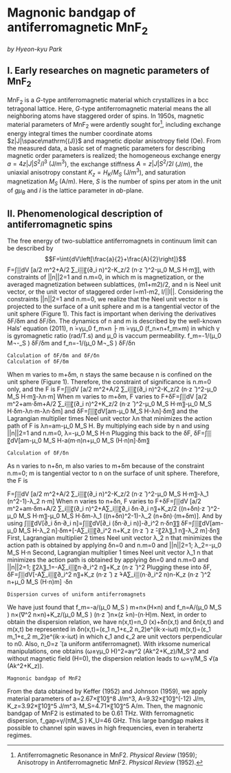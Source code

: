 # Magnonic bandgap of antiferromagnetic MnF<sub>2</sub>

_by Hyeon-kyu Park_

## I. Early researches on magnetic parameters of MnF<sub>2</sub>
MnF<sub>2</sub> is a *G*-type antiferromagnetic material which crystallizes in a bcc tetragonal lattice. Here, *G*-type antiferromagnetic material means the all neighboring atoms have staggered order of spins. In 1950s, magnetic material parameters of MnF<sub>2</sub> were ardently sought for[^1], including exchange energy integral times the number coordinate atoms $z|J|\space\mathrm{(J)}$ and magnetic dipolar anisotropy field $\mathrm{(Oe)}$. From the measured data, a basic set of magnetic parameters for describing magnetic order parameters is realized; the homogeneous exchange energy $a = 4z|J|S^2/l^3$ $\mathrm{(J/m^3)}$, the exchange stiffness $A = z|J|S^2/2l$ $(J/m)$, the uniaxial anisotropy constant $K_z = H_K/M_S$ $\mathrm{(J/m^3)}$, and saturation magnetization $M_S$ $\mathrm{(A/m)}$. Here, $S$ is the number of spins per atom in the unit of $g\mu_B$ and $l$ is the lattice parameter in $ab$-plane.

## II. Phenomenological description of antiferromagnetic spins
The free energy of two-sublattice antiferromagnets in continuum limit can be described by 
$$F=\int{dV\left[\frac{a}{2}+\frac{A}{2}\right]}$$
F=∫▒dV [a/2 m^2+A/2 ∑_i▒〖(∂_i n)^2-K_z/2 (n⋅z ̂ )^2-μ_0 M_S H⋅m〗],
with constraints of ||n||2=1 and n.m=0, in which m is magnetization, or the averaged magnetization between sublattices, (m1+m2)/2, and n is Neel unit vector, or the unit vector of staggered order l=m1-m2, l/||l||.
Considering the constraints ||n||2=1 and n.m=0, we realize that the Neel unit vector n is projected to the surface of a unit sphere and m is a tangential vector of the unit sphere (Figure 1). This fact is important when deriving the derivatives δF/δm and δF/δn.
The dynamics of n and m is described by the well-known Hals’ equation (2011),
n ̇=γμ_0 f_m×n
├ m ̇=γμ_0 (f_n×n+f_m×m)
in which γ is gyromagnetic ratio (rad/T.s) and μ_0 is vaccum permeability. f_m=-1/(μ_0 M¬-_S )  δF/δm  and f_n=-1/(μ_0 M¬_S )  δF/δn

	Calculation of δF/δm and δF/δn
	Calculation of δF/δm
When m varies to m+δm, n stays the same because n is confined on the unit sphere (Figure 1). Therefore, the constraint of significance is n.m=0 only, and the F is
F=∫▒dV [a/2 m^2+A/2 ∑_i▒〖(∂_i n)^2-K_z/2 (n⋅z ̂ )^2-μ_0 M_S H⋅m〗-λn⋅m]
When m varies to m+δm, F varies to
F+δF=∫▒dV [a/2 m^2+am⋅δm+A/2 ∑_i▒〖(∂_i n)^2+K_z/2 (n⋅z ̂ )^2-μ_0 M_S H⋅m〗-μ_0 M_S H⋅δm-λn⋅m-λn⋅δm]
and 
δF=∫▒〖dV[am-μ_0 M_S H-λn]⋅δm〗
and the Lagrangian multiplier times Neel unit vector λn that minimizes the action path of F is λn=am-μ_0 M_S H. By multiplying each side by n and using ||n||2=1 and n.m=0, 
λ=-μ_0 M_S H⋅n
Plugging this back to the δF,
δF=∫▒〖dV[am-μ_0 M_S H-a(m⋅n)n+μ_0 M_S (H⋅n)n]⋅δm〗

	Calculation of δF/δn
 As n varies to n+δn, m also varies to m+δm because of the constraint n.m=0; m is tangential vector to n on the surface of unit sphere. Therefore, the F is
 
F=∫▒dV [a/2 m^2+A/2 ∑_i▒〖(∂_i n)^2-K_z/2 (n⋅z ̂ )^2-μ_0 M_S H⋅m〗-λ_1 (n^2-1)-λ_2 n⋅m]
When n varies to n+δn, F varies to
F+δF=∫▒dV [a/2 m^2+am⋅δm+A/2 ∑_i▒〖(∂_i n)^2+A∑_i▒〖∂_i δn⋅∂_i n〗+K_z/2 ((n+δn)⋅z ̂ )^2-μ_0 M_S H⋅m〗-μ_0 M_S H⋅δm-λ_1 ((n+δn)^2-1)-λ_2 (n+δn)⋅(m+δm)].
And by using ∫▒〖dV[∂_i δn⋅∂_i n]=∫▒〖dV[∂_i (δn⋅∂_i n)]-∂_i^2 n⋅δn〗〗
δF=∫▒〖dV[am-μ_0 M_S H-λ_2 n]⋅δm+[-A∑_i▒〖∂_i^2 n+K_z (n⋅z ̂ ) z ̂-〖2λ〗_1 n〗-λ_2 m]⋅δn〗
First, Lagrangian multiplier 2 times Neel unit vector λ_2 n that minimizes the action path is obtained by applying δn=0 and n.m=0 and ||n||2=1;
λ_2=-μ_0 M_S H⋅n
Second, Lagrangian multiplier 1 times Neel unit vector λ_1 n that minimizes the action path is obtained by applying δn=0 and n.m=0 and ||n||2=1;
〖2λ〗_1=-A∑_i▒〖n⋅∂_i^2 n〗+K_z (n⋅z ̂ )^2
Plugging these into δF, 
δF=∫▒dV[-A∑_i▒〖∂_i^2 n〗+K_z (n⋅z ̂ ) z ̂+A∑_i▒(n⋅∂_i^2 n)n-K_z (n⋅z ̂ )^2 n+μ_0 M_S (H⋅n)m] ⋅δn

	Dispersion curves of uniform antiferromagnets
We have just found that f_m=-a/(μ_0 M_S ) m+n×(H×n) and f_n=A/(μ_0 M_S ) n×(∇^2 n×n)+K_z/(μ_0 M_S ) (n⋅z ̂ )n×(z ̂×n)-(n⋅H)m. Next, in order to obtain the dispersion relation, we have n(x,t)=n_0 (x)+δn(x,t) and δn(x,t) and m(x,t) be represented in 
δn(x,t)=(ε_1 n_1+ε_2 n_2)e^(ik⋅x-iωt)
m(x,t)=(ε_1 m_1+ε_2 m_2)e^(ik⋅x-iωt)
in which ϵ_1  and ϵ_2 are unit vectors perpendicular to n0.  Also, n_0=z ̂ (a uniform antiferromagnet).
  With irksome numerical manipulations, one obtains
(ω±γμ_0 H)^2=aγ^2 (Ak^2+K_z)/M_S^2
and without magnetic field (H=0), the dispersion relation leads to 
ω=γ/M_S  √(a (Ak^2+K_z)).

	Magnonic bandgap of MnF2
From the data obtained by Keffer (1952) and Johnson (1959), we apply material parameters of a=2.67×〖10〗^8  J/m^3, A=9.32×〖10〗^(-12)  J/m, K_z=3.92×〖10〗^5  J/m^3, M_S=4.71×〖10〗^5  A/m. Then, the magnonic bandgap of MnF2 is estimated to be 0.61 THz. With ferromagnetic dispersion, f_gap=γ/(πM_S ) K_U=46 GHz.
This large bandgap makes it possible to channel spin waves in high frequencies, even in terahertz regimes.

[^1]: Antiferromagnetic Resonance in MnF2. *Physical Review* (1959); Anisotropy in Antiferromagnetic MnF2. *Physical Review* (1952).


